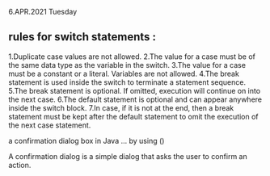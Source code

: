 6.APR.2021
Tuesday

## rules for switch statements : ##
 1.Duplicate case values are not allowed.
2.The value for a case must be of the same data type as the variable in the switch. 
3.The value for a case must be a constant or a literal. Variables are not allowed.
4.The break statement is used inside the switch to terminate a statement sequence.
5.The break statement is optional. If omitted, execution will continue on into the next case.
6.The default statement is optional and can appear anywhere inside the switch block.
7.In case, if it is not at the end, then a break statement
must be kept after the default statement to omit the execution of the next case statement.


a confirmation dialog box in Java ... by using ()


A confirmation dialog is a simple dialog that asks the user to confirm an action.




